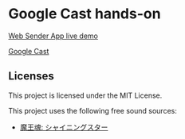 # Google Cast hands-on

[Web Sender App live demo](https://seotaro.github.io/google-cast-hands-on/)

[Google Cast](https://developers.google.com/cast/docs/overview)

## Licenses

This project is licensed under the MIT License.

This project uses the following free sound sources:

- [魔王魂: シャイニングスター](https://maou.audio/14_shining_star/)
